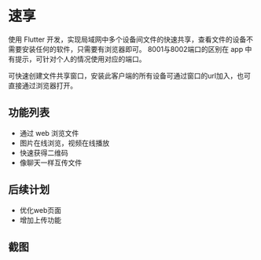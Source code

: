 # 速享

使用 Flutter 开发，实现局域网中多个设备间文件的快速共享，查看文件的设备不需要安装任何的软件，只需要有浏览器即可。
8001与8002端口的区别在 app 中有提示，可针对个人的情况使用对应的端口。

可快速创建文件共享窗口，安装此客户端的所有设备可通过窗口的url加入，也可直接通过浏览器打开。

## 功能列表

- 通过 web 浏览文件
- 图片在线浏览，视频在线播放
- 快速获得二维码
- 像聊天一样互传文件

## 后续计划

- 优化web页面
- 增加上传功能

## 截图
